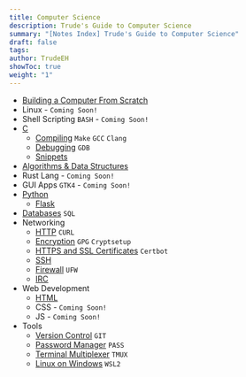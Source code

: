```yaml
---
title: Computer Science
description: Trude's Guide to Computer Science
summary: "[Notes Index] Trude's Guide to Computer Science"
draft: false
tags: 
author: TrudeEH
showToc: true
weight: "1"
---
```


- [Building a Computer From Scratch](../ready/how_to_computer/)
- Linux - `Coming Soon!`
- Shell Scripting `BASH` - `Coming Soon!`
- [C](../ready/c-language/)
	- [Compiling](../ready/compiling/) `Make` `GCC` `Clang`
	- [Debugging](../ready/gdb/) `GDB`
	- [Snippets](../ready/c-snippets/)
- [Algorithms & Data Structures](../ready/algorithms_and_data/)
- Rust Lang - `Coming Soon!`
- GUI Apps `GTK4` - `Coming Soon!`
- [Python](../ready/python/)
	- [Flask](../ready/flask/) 
- [Databases](../ready/databases/) `SQL`
- Networking
	- [HTTP](../ready/http/) `CURL`
	- [Encryption](../ready/encryption/) `GPG` `Cryptsetup`
	- [HTTPS and SSL Certificates](../ready/https-ssl-certs/) `Certbot`
	- [SSH](../ready/ssh/)
	- [Firewall](../ready/firewall/) `UFW`
	- [IRC](../ready/irc/)
- Web Development
	- [HTML](../ready/html/)
	- CSS - `Coming Soon!`
	- JS - `Coming Soon!`
- Tools
	- [Version Control](../ready/git/) `GIT`
	- [Password Manager](../ready/pass/) `PASS`
	- [Terminal Multiplexer](../ready/tmux/) `TMUX`
	- [Linux on Windows](../ready/wsl2/) `WSL2`
